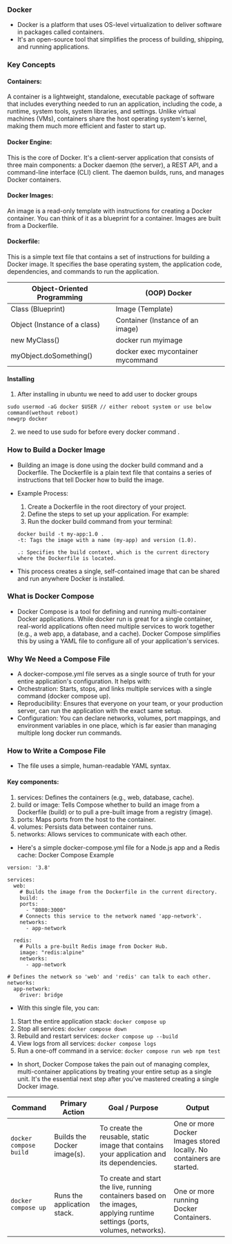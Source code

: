 ### Docker
+ Docker is a platform that uses OS-level virtualization to deliver software in packages called containers.
+ It's an open-source tool that simplifies the process of building, shipping, and running applications. 

### Key Concepts
#### Containers: 
A container is a lightweight, standalone, executable package of software that includes everything needed 
to run an application, including the code, a runtime, system tools, system libraries, and settings. Unlike virtual machines (VMs), containers share the host operating system's kernel, making them much more efficient and faster to start up.

#### Docker Engine:
This is the core of Docker. It's a client-server application that consists of three main components:
a Docker daemon (the server), a REST API, and a command-line interface (CLI) client.
The daemon builds, runs, and manages Docker containers.

#### Docker Images: 
An image is a read-only template with instructions for creating a Docker container.
You can think of it as a blueprint for a container. Images are built from a Dockerfile.

#### Dockerfile: 
This is a simple text file that contains a set of instructions for building a Docker image.
It specifies the base operating system, the application code, dependencies, 
and commands to run the application.

| Object-Oriented Programming | (OOP)	Docker |
| ------------------------------|-------------- |
| Class (Blueprint)	| Image (Template) |
| Object (Instance of a class)	| Container (Instance of an image) |
| new MyClass()	| docker run myimage |
| myObject.doSomething()	| docker exec mycontainer mycommand |

#### Installing
1. After installing in ubuntu we need to add user to docker groups
```
sudo usermod -aG docker $USER // either reboot system or use below command(wethout reboot)
newgrp docker
```
2. we need to use sudo for before every docker command .

### How to Build a Docker Image
+ Building an image is done using the docker build command and a Dockerfile. The Dockerfile is a plain text file that contains a series of instructions that tell Docker how to build the image.
+ Example Process:

  1. Create a Dockerfile in the root directory of your project. 
  2. Define the steps to set up your application. For example:
  3. Run the docker build command from your terminal:
  ```
  docker build -t my-app:1.0 .
  -t: Tags the image with a name (my-app) and version (1.0).

  .: Specifies the build context, which is the current directory where the Dockerfile is located.
  ```
+ This process creates a single, self-contained image that can be shared and run anywhere Docker is installed.
### What is Docker Compose
+ Docker Compose is a tool for defining and running multi-container Docker applications. While docker run is great for a single container, real-world applications often need multiple services to work together (e.g., a web app, a database, and a cache). Docker Compose simplifies this by using a YAML file to configure all of your application's services.

### Why We Need a Compose File
+ A docker-compose.yml file serves as a single source of truth for your entire application's configuration. It helps with:
+ Orchestration: Starts, stops, and links multiple services with a single command (docker compose up).
+ Reproducibility: Ensures that everyone on your team, or your production server, can run the application with the exact same setup.
+ Configuration: You can declare networks, volumes, port mappings, and environment variables in one place, which is far easier than managing multiple long docker run commands.

### How to Write a Compose File
+ The file uses a simple, human-readable YAML syntax.
#### Key components:
1. services: Defines the containers (e.g., web, database, cache).
2. build or image: Tells Compose whether to build an image from a Dockerfile (build) or to pull a pre-built image from a registry (image).
3. ports: Maps ports from the host to the container.
4. volumes: Persists data between container runs.
5. networks: Allows services to communicate with each other.
+ Here's a simple docker-compose.yml file for a Node.js app and a Redis cache:
Docker Compose Example
```
version: '3.8'

services:
  web:
    # Builds the image from the Dockerfile in the current directory.
    build: .
    ports:
      - "8080:3000"
    # Connects this service to the network named 'app-network'.
    networks:
      - app-network

  redis:
    # Pulls a pre-built Redis image from Docker Hub.
    image: "redis:alpine"
    networks:
      - app-network

# Defines the network so 'web' and 'redis' can talk to each other.
networks:
  app-network:
    driver: bridge

```
+ With this single file, you can:
1. Start the entire application stack: `docker compose up`
2. Stop all services: `docker compose down`
3. Rebuild and restart services: `docker compose up --build`
4. View logs from all services: `docker compose logs`
5. Run a one-off command in a service: `docker compose run web npm test`
+ In short, Docker Compose takes the pain out of managing complex, multi-container applications by treating your entire setup as a single unit. It's the essential next step after you've mastered creating a single Docker image.

|Command | Primary Action |	Goal / Purpose	| Output |
|-------|-----------------|-----------------|--------|
| `docker compose build`	| Builds the Docker image(s). |	To create the reusable, static image that contains your application and its dependencies. |	One or more Docker Images stored locally. No containers are started. |
| `docker compose up` |	Runs the application stack.	 |To create and start the live, running containers based on the images, applying runtime settings (ports, volumes, networks).	| One or more running Docker Containers. |
